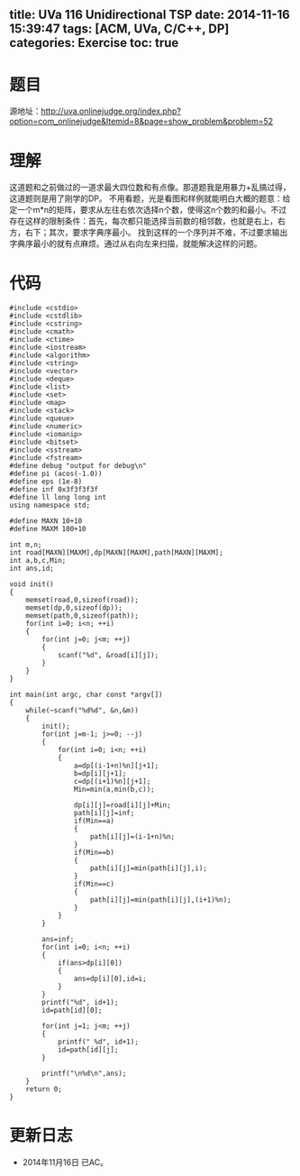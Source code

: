 title: UVa 116 Unidirectional TSP
date: 2014-11-16 15:39:47
tags: [ACM, UVa, C/C++, DP]
categories: Exercise
toc: true
---
# 题目	
源地址：http://uva.onlinejudge.org/index.php?option=com_onlinejudge&Itemid=8&page=show_problem&problem=52

# 理解
这道题和之前做过的一道求最大四位数和有点像。那道题我是用暴力+乱搞过得，这道题则是用了刚学的DP。
不用看题，光是看图和样例就能明白大概的题意：给定一个m*n的矩阵，要求从左往右依次选择n个数，使得这n个数的和最小。不过存在这样的限制条件：首先，每次都只能选择当前数的相邻数，也就是右上，右方，右下；其次，要求字典序最小。
找到这样的一个序列并不难，不过要求输出字典序最小的就有点麻烦。通过从右向左来扫描，就能解决这样的问题。

<!-- more -->

# 代码
```
#include <cstdio>
#include <cstdlib>
#include <cstring>
#include <cmath>
#include <ctime>
#include <iostream>
#include <algorithm>
#include <string>
#include <vector>
#include <deque>
#include <list>
#include <set>
#include <map>
#include <stack>
#include <queue>
#include <numeric>
#include <iomanip>
#include <bitset>
#include <sstream>
#include <fstream>
#define debug "output for debug\n"
#define pi (acos(-1.0))
#define eps (1e-8)
#define inf 0x3f3f3f3f
#define ll long long int
using namespace std;

#define MAXN 10+10
#define MAXM 100+10

int m,n;
int road[MAXN][MAXM],dp[MAXN][MAXM],path[MAXN][MAXM];
int a,b,c,Min;
int ans,id;

void init()
{
    memset(road,0,sizeof(road));
    memset(dp,0,sizeof(dp));
    memset(path,0,sizeof(path));
    for(int i=0; i<n; ++i)
    {
        for(int j=0; j<m; ++j)
        {
            scanf("%d", &road[i][j]);
        }
    }
}

int main(int argc, char const *argv[])
{
    while(~scanf("%d%d", &n,&m))
    {
        init();
        for(int j=m-1; j>=0; --j)
        {
            for(int i=0; i<n; ++i)
            {
                a=dp[(i-1+n)%n][j+1];
                b=dp[i][j+1];
                c=dp[(i+1)%n][j+1];
                Min=min(a,min(b,c));

                dp[i][j]=road[i][j]+Min;
                path[i][j]=inf;
                if(Min==a)
                {
                    path[i][j]=(i-1+n)%n;
                }
                if(Min==b)
                {
                    path[i][j]=min(path[i][j],i);
                }
                if(Min==c)
                {
                    path[i][j]=min(path[i][j],(i+1)%n);
                }
            }
        }

        ans=inf;
        for(int i=0; i<n; ++i)
        {
            if(ans>dp[i][0])
            {
                ans=dp[i][0],id=i;
            }
        }
        printf("%d", id+1);
        id=path[id][0];

        for(int j=1; j<m; ++j)
        {
            printf(" %d", id+1);
            id=path[id][j];
        }

        printf("\n%d\n",ans);
    }
    return 0;
}

```

# 更新日志
- 2014年11月16日 已AC。